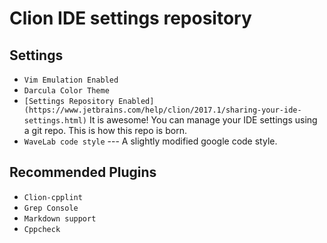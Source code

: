 # Clion IDE settings repository
## Settings 
* `Vim Emulation Enabled`
* `Darcula Color Theme`
* `[Settings Repository Enabled](https://www.jetbrains.com/help/clion/2017.1/sharing-your-ide-settings.html)` 
It is awesome! You can manage your IDE settings using a git repo. This is how
this repo is born.
* `WaveLab code style` --- A slightly modified google code style. 


## Recommended Plugins 
* `Clion-cpplint`
* `Grep Console`
* `Markdown support`
* `Cppcheck`
